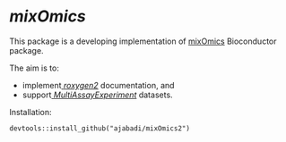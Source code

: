 # _mixOmics_ 

This package is a developing implementation of [mixOmics](https://github.com/mixOmicsTeam/mixOmics) Bioconductor package.

The aim is to:

* implement[ _roxygen2_](https://cran.r-project.org/web/packages/roxygen2/index.html) documentation, and
* support[ _MultiAssayExperiment_](http://bioconductor.org/packages/release/bioc/html/MultiAssayExperiment.html) datasets.

Installation:

```
devtools::install_github("ajabadi/mixOmics2")
```